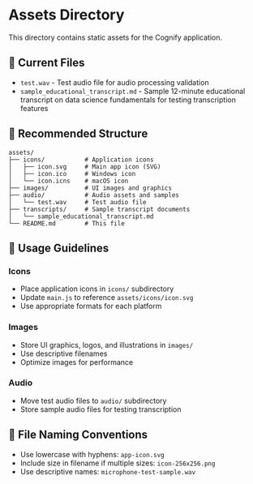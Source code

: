 # Assets Directory

This directory contains static assets for the Cognify application.

## 📁 Current Files
- `test.wav` - Test audio file for audio processing validation
- `sample_educational_transcript.md` - Sample 12-minute educational transcript on data science fundamentals for testing transcription features

## 📂 Recommended Structure

```
assets/
├── icons/           # Application icons
│   ├── icon.svg     # Main app icon (SVG)
│   ├── icon.ico     # Windows icon
│   └── icon.icns    # macOS icon
├── images/          # UI images and graphics
├── audio/           # Audio assets and samples
│   └── test.wav     # Test audio file
├── transcripts/     # Sample transcript documents
│   └── sample_educational_transcript.md
└── README.md        # This file
```

## 🔧 Usage Guidelines

### Icons
- Place application icons in `icons/` subdirectory
- Update `main.js` to reference `assets/icons/icon.svg`
- Use appropriate formats for each platform

### Images
- Store UI graphics, logos, and illustrations in `images/`
- Use descriptive filenames
- Optimize images for performance

### Audio
- Move test audio files to `audio/` subdirectory
- Store sample audio files for testing transcription

## 📝 File Naming Conventions
- Use lowercase with hyphens: `app-icon.svg`
- Include size in filename if multiple sizes: `icon-256x256.png`
- Use descriptive names: `microphone-test-sample.wav` 